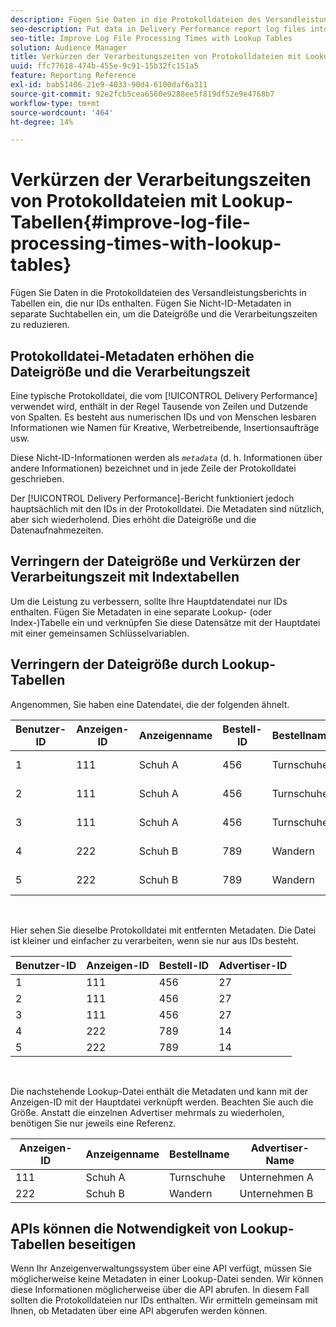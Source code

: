 ```yaml
---
description: Fügen Sie Daten in die Protokolldateien des Versandleistungsberichts in Tabellen ein, die nur IDs enthalten. Fügen Sie Nicht-ID-Metadaten in separate Suchtabellen ein, um die Dateigröße und die Verarbeitungszeiten zu reduzieren.
seo-description: Put data in Delivery Performance report log files into tables that contain IDs only. Put non-ID metadata in separate lookup tables to help reduce file size and processing times.
seo-title: Improve Log File Processing Times with Lookup Tables
solution: Audience Manager
title: Verkürzen der Verarbeitungszeiten von Protokolldateien mit Lookup-Tabellen
uuid: ffc77618-474b-455e-9c91-15b32fc151a5
feature: Reporting Reference
exl-id: bab51406-21e9-4033-90d4-6100daf6a311
source-git-commit: 92e2fcb5cea6560e9288ee5f819df52e9e4768b7
workflow-type: tm+mt
source-wordcount: '464'
ht-degree: 14%

---
```


# Verkürzen der Verarbeitungszeiten von Protokolldateien mit Lookup-Tabellen{#improve-log-file-processing-times-with-lookup-tables}

Fügen Sie Daten in die Protokolldateien des Versandleistungsberichts in Tabellen ein, die nur IDs enthalten. Fügen Sie Nicht-ID-Metadaten in separate Suchtabellen ein, um die Dateigröße und die Verarbeitungszeiten zu reduzieren.

<!-- 

c_lookup_tables.xml

 -->

## Protokolldatei-Metadaten erhöhen die Dateigröße und die Verarbeitungszeit

Eine typische Protokolldatei, die vom [!UICONTROL Delivery Performance] verwendet wird, enthält in der Regel Tausende von Zeilen und Dutzende von Spalten. Es besteht aus numerischen IDs und von Menschen lesbaren Informationen wie Namen für Kreative, Werbetreibende, Insertionsaufträge usw.

Diese Nicht-ID-Informationen werden als *`metadata`* (d. h. Informationen über andere Informationen) bezeichnet und in jede Zeile der Protokolldatei geschrieben.

Der [!UICONTROL Delivery Performance]-Bericht funktioniert jedoch hauptsächlich mit den IDs in der Protokolldatei. Die Metadaten sind nützlich, aber sich wiederholend. Dies erhöht die Dateigröße und die Datenaufnahmezeiten.

## Verringern der Dateigröße und Verkürzen der Verarbeitungszeit mit Indextabellen

Um die Leistung zu verbessern, sollte Ihre Hauptdatendatei nur IDs enthalten. Fügen Sie Metadaten in eine separate Lookup- (oder Index-)Tabelle ein und verknüpfen Sie diese Datensätze mit der Hauptdatei mit einer gemeinsamen Schlüsselvariablen.

## Verringern der Dateigröße durch Lookup-Tabellen

Angenommen, Sie haben eine Datendatei, die der folgenden ähnelt.

| Benutzer-ID | Anzeigen-ID | Anzeigenname | Bestell-ID | Bestellname | Advertiser-ID | Advertiser-Name |
|---|---|---|---|---|---|---|
| 1 | 111 | Schuh A | 456 | Turnschuhe | 27 | Unternehmen A |
| 2 | 111 | Schuh A | 456 | Turnschuhe | 27 | Unternehmen A |
| 3 | 111 | Schuh A | 456 | Turnschuhe | 27 | Unternehmen A |
| 4 | 222 | Schuh B | 789 | Wandern | 14 | Unternehmen B |
| 5 | 222 | Schuh B | 789 | Wandern | 14 | Unternehmen B |

<br>

Hier sehen Sie dieselbe Protokolldatei mit entfernten Metadaten. Die Datei ist kleiner und einfacher zu verarbeiten, wenn sie nur aus IDs besteht.

| Benutzer-ID | Anzeigen-ID | Bestell-ID | Advertiser-ID |
|---|---|---|---|
| 1 | 111 | 456 | 27 |
| 2 | 111 | 456 | 27 |
| 3 | 111 | 456 | 27 |
| 4 | 222 | 789 | 14 |
| 5 | 222 | 789 | 14 |

<br>

Die nachstehende Lookup-Datei enthält die Metadaten und kann mit der Anzeigen-ID mit der Hauptdatei verknüpft werden. Beachten Sie auch die Größe. Anstatt die einzelnen Advertiser mehrmals zu wiederholen, benötigen Sie nur jeweils eine Referenz.

| Anzeigen-ID | Anzeigenname | Bestellname | Advertiser-Name |
|---|---|---|---|
| 111 | Schuh A | Turnschuhe | Unternehmen A |
| 222 | Schuh B | Wandern | Unternehmen B |

## APIs können die Notwendigkeit von Lookup-Tabellen beseitigen

Wenn Ihr Anzeigenverwaltungssystem über eine API verfügt, müssen Sie möglicherweise keine Metadaten in einer Lookup-Datei senden. Wir können diese Informationen möglicherweise über die API abrufen. In diesem Fall sollten die Protokolldateien nur IDs enthalten. Wir ermitteln gemeinsam mit Ihnen, ob Metadaten über eine API abgerufen werden können.
